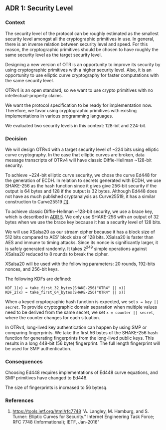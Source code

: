 ## ADR 1: Security Level

### Context

The security level of the protocol can be roughly estimated as the smallest
security level amongst all the cryptographic primitives in use. In general,
there is an inverse relation between security level and speed. For this reason,
the cryptographic primitives should be chosen to have roughly the same security
level as the target security level.

Designing a new version of OTR is an opportunity to improve its security by
using cryptographic primitives with a higher security level. Also, it is an
opportunity to use elliptic curve cryptography for faster computations with the
same security level.

OTRv4 is an open standard, so we want to use crypto primitives with no
intellectual-property claims.

We want the protocol specification to be ready for implementation now.
Therefore, we favor using cryptographic primitives with existing implementations
in various programming languages.

We evaluated two security levels in this context: 128-bit and 224-bit.

### Decision

We will design OTRv4 with a target security level of ~224 bits using elliptic
curve cryptography. In the case that elliptic curves are broken, data message
transcripts of OTRv4 will have classic Diffie-Hellman ~128-bit security.

To achieve ~224-bit elliptic curve security, we chose the curve Ed448 for the
generation of ECDH. In relation to secrets generated with ECDH, we use SHAKE-256
as the hash function since it gives give 256-bit security if the output is 64
bytes and 128 if the output is 32 bytes. Although Ed448 does not have as much
published cryptanalysis as Curve25519, it has a similar construction to
Curve25519 [\[1\]](#references).

To achieve classic Diffie-Hellman ~128-bit security, we use a brace key, which
is described in [ADR 5](https://github.com/otrv4/otrv4/blob/master/architecture-decisions/005-brace-key.md).
We only use SHAKE-256 with an output of 32 bytes when we use the brace key
because it has a security level of 128 bits.

We will use XSalsa20 as our stream cipher because it has a block size of 512
bits compared to AES' block size of 128 bits. XSalsa20 is faster than AES and
immune to timing attacks. Since its nonce is significantly larger, it is safely
generated randomly. It takes 2<sup>249</sup> simple operations against XSalsa20
reduced to 8 rounds to break the cipher.

XSalsa20 will be used with the following parameters: 20 rounds, 192-bits nonces,
and 256-bit keys.

The following KDFs are defined:

```
KDF_1(x) = take_first_32_bytes(SHAKE-256("OTR4" || x))
KDF_2(x) = take_first_64_bytes(SHAKE-256("OTR4" || x))
```

When a keyed cryptographic hash function is expected, we set
`x = key || secret`. To provide cryptographic domain separation when multiple
values need to be derived from the same secret, we set `x = counter || secret`,
where the counter changes for each situation.

In OTRv4, long-lived key authentication can happen by using SMP or comparing
fingerprints. We take the first 56 bytes of the SHAKE-256 hash function for
generating fingerprints from the long-lived public keys. This results in a long
448-bit (56 byte) fingerprint. The full length fingerprint will be used for SMP
authentication.

### Consequences

Choosing Ed448 requires implementations of Ed448 curve equations, and SMP
primitives have changed to Ed448.

The size of fingerprints is increased to 56 bytesq.

### References

1. https://tools.ietf.org/html/rfc7748 "A. Langley, M. Hamburg,
and S. Turner: Elliptic Curves for Security.” Internet Engineering Task Force; RFC 7748 (Informational); IETF, Jan-2016"